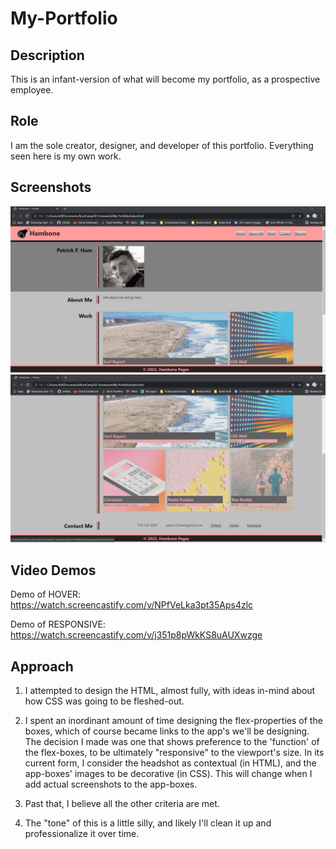 # My-Portfolio

## Description
This is an infant-version of what will become my portfolio, as a prospective employee.

## Role
I am the sole creator, designer, and developer of this portfolio.  Everything seen here is my own work.

## Screenshots 
![screenshot1 - Top of the Page](./assets/screenshots/home-top.jpg)
![Screenshot2 - Bottom of the Page](./assets/screenshots/home-bottom.jpg)


## Video Demos
Demo of HOVER:  https://watch.screencastify.com/v/NPfVeLka3pt35Aps4zlc

Demo of RESPONSIVE: https://watch.screencastify.com/v/j351p8pWkKS8uAUXwzge


## Approach
1.  I attempted to design the HTML, almost fully, with ideas in-mind about how CSS was going to be fleshed-out.

2.  I spent an inordinant amount of time designing the flex-properties of the boxes, which of course became links to the app's we'll be designing.  The decision I made was one that shows preference to the 'function' of the flex-boxes, to be ultimately "responsive" to the viewport's size.  In its current form, I consider the headshot as contextual (in HTML), and the app-boxes' images to be decorative (in CSS).  This will change when I add actual screenshots to the app-boxes.

3.  Past that, I believe all the other criteria are met.

4.  The "tone" of this is a little silly, and likely I'll clean it up and professionalize it over time.